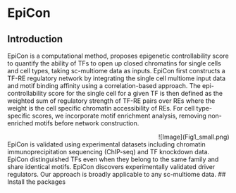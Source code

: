 # EpiCon
## Introduction
EpiCon is a computational method, proposes epigenetic controllability score to quantify the ability of TFs to open up closed chromatins for single cells and cell types, taking sc-multiome data as inputs. EpiCon first constructs a TF-RE regulatory network by integrating the single cell multiome input data and motif binding affinity using a correlation-based approach. The epi-controllability score for the single cell for a given TF is then defined as the weighted sum of regulatory strength of TF-RE pairs over REs where the weight is the cell specific chromatin accessibility of REs. For cell type-specific scores, we incorporate motif enrichment analysis, removing non-enriched motifs before network construction.
<div style="text-align: right">
  ![Image](Fig1_small.png)
</div>
EpiCon is validated using experimental datasets including chromatin immunoprecipitation sequencing (ChIP-seq) and TF knockdown data. EpiCon distinguished TFs even when they belong to the same family and share identical motifs. EpiCon discovers experimentally validated driver regulators. Our approach is broadly applicable to any sc-multiome data.
## Install the packages
